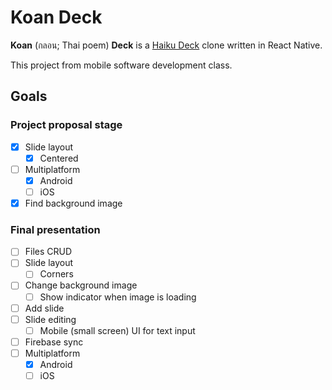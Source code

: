 # Koan Deck

**Koan** (กลอน; Thai poem) **Deck** is a [Haiku Deck](https://www.haikudeck.com) clone written in React Native.

This project from mobile software development class.

## Goals
### Project proposal stage
- [x] Slide layout
  - [x] Centered
- [ ] Multiplatform
  - [x] Android
  - [ ] iOS
- [x] Find background image

### Final presentation
- [ ] Files CRUD
- [ ] Slide layout
  - [ ] Corners
- [ ] Change background image
  - [ ] Show indicator when image is loading
- [ ] Add slide
- [ ] Slide editing
  - [ ] Mobile (small screen) UI for text input
- [ ] Firebase sync
- [ ] Multiplatform
  - [x] Android
  - [ ] iOS